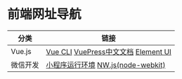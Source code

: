 
# 前端网址导航

分类 | 链接
--- | ---
Vue.js | [Vue CLI](https://cli.vuejs.org/zh/) [VuePress中文文档](https://www.vuepress.cn/) [Element UI](https://element.eleme.cn/#/zh-CN/component/radio)
微信开发 | [小程序运行环境](https://developers.weixin.qq.com/miniprogram/dev/framework/runtime/env.html) [NW.js(node-webkit)](https://github.com/nwjs/nw.js)